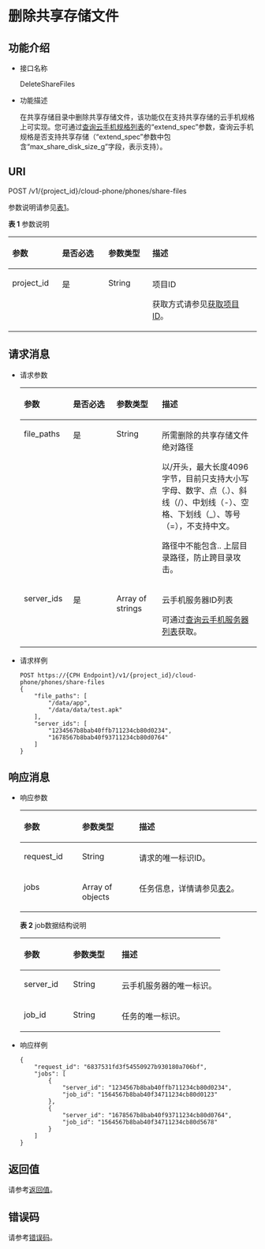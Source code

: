 # 删除共享存储文件<a name="ZH-CN_TOPIC_0205192161"></a>

## 功能介绍<a name="section132211554010"></a>

-   接口名称

    DeleteShareFiles

-   功能描述

    在共享存储目录中删除共享存储文件，该功能仅在支持共享存储的云手机规格上可实现。您可通过[查询云手机规格列表](查询云手机规格列表.md)的“extend\_spec”参数，查询云手机规格是否支持共享存储（“extend\_spec”参数中包含“max\_share\_disk\_size\_g”字段，表示支持）。


## URI<a name="section15334151514408"></a>

POST /v1/\{project\_id\}/cloud-phone/phones/share-files

参数说明请参见[表1](#table18340171520408)。

**表 1**  参数说明

<a name="table18340171520408"></a>
<table><thead align="left"><tr id="row2526191519404"><th class="cellrowborder" valign="top" width="20.080000000000002%" id="mcps1.2.5.1.1"><p id="p5526215144011"><a name="p5526215144011"></a><a name="p5526215144011"></a>参数</p>
</th>
<th class="cellrowborder" valign="top" width="18.62%" id="mcps1.2.5.1.2"><p id="p1552610151405"><a name="p1552610151405"></a><a name="p1552610151405"></a>是否必选</p>
</th>
<th class="cellrowborder" valign="top" width="17.72%" id="mcps1.2.5.1.3"><p id="p3526815184016"><a name="p3526815184016"></a><a name="p3526815184016"></a>参数类型</p>
</th>
<th class="cellrowborder" valign="top" width="43.580000000000005%" id="mcps1.2.5.1.4"><p id="p852611513404"><a name="p852611513404"></a><a name="p852611513404"></a>描述</p>
</th>
</tr>
</thead>
<tbody><tr id="row2052621584018"><td class="cellrowborder" valign="top" width="20.080000000000002%" headers="mcps1.2.5.1.1 "><p id="p752661524017"><a name="p752661524017"></a><a name="p752661524017"></a>project_id</p>
</td>
<td class="cellrowborder" valign="top" width="18.62%" headers="mcps1.2.5.1.2 "><p id="p8526181564016"><a name="p8526181564016"></a><a name="p8526181564016"></a>是</p>
</td>
<td class="cellrowborder" valign="top" width="17.72%" headers="mcps1.2.5.1.3 "><p id="p7633781"><a name="p7633781"></a><a name="p7633781"></a>String</p>
</td>
<td class="cellrowborder" valign="top" width="43.580000000000005%" headers="mcps1.2.5.1.4 "><p id="p18834193641812"><a name="p18834193641812"></a><a name="p18834193641812"></a>项目ID</p>
<p id="p1311827174114"><a name="p1311827174114"></a><a name="p1311827174114"></a>获取方式请参见<a href="获取项目ID.md">获取项目ID</a>。</p>
</td>
</tr>
</tbody>
</table>

## 请求消息<a name="section635771513400"></a>

-   请求参数

    <a name="table11361171515407"></a>
    <table><thead align="left"><tr id="row12526141519408"><th class="cellrowborder" valign="top" width="20.78%" id="mcps1.1.5.1.1"><p id="p1752671510409"><a name="p1752671510409"></a><a name="p1752671510409"></a>参数</p>
    </th>
    <th class="cellrowborder" valign="top" width="18.3%" id="mcps1.1.5.1.2"><p id="p65268156407"><a name="p65268156407"></a><a name="p65268156407"></a>是否必选</p>
    </th>
    <th class="cellrowborder" valign="top" width="19.23%" id="mcps1.1.5.1.3"><p id="p17526111520400"><a name="p17526111520400"></a><a name="p17526111520400"></a>参数类型</p>
    </th>
    <th class="cellrowborder" valign="top" width="41.69%" id="mcps1.1.5.1.4"><p id="p252615158406"><a name="p252615158406"></a><a name="p252615158406"></a>描述</p>
    </th>
    </tr>
    </thead>
    <tbody><tr id="row12527515144019"><td class="cellrowborder" valign="top" width="20.78%" headers="mcps1.1.5.1.1 "><p id="p1833117586296"><a name="p1833117586296"></a><a name="p1833117586296"></a>file_paths</p>
    </td>
    <td class="cellrowborder" valign="top" width="18.3%" headers="mcps1.1.5.1.2 "><p id="p3331758122912"><a name="p3331758122912"></a><a name="p3331758122912"></a>是</p>
    </td>
    <td class="cellrowborder" valign="top" width="19.23%" headers="mcps1.1.5.1.3 "><p id="p633175862913"><a name="p633175862913"></a><a name="p633175862913"></a>String</p>
    </td>
    <td class="cellrowborder" valign="top" width="41.69%" headers="mcps1.1.5.1.4 "><p id="p1733135832919"><a name="p1733135832919"></a><a name="p1733135832919"></a>所需删除的共享存储文件绝对路径</p>
    <p id="p1633110588299"><a name="p1633110588299"></a><a name="p1633110588299"></a>以/开头，最大长度4096字节，目前只支持大小写字母、数字、点（.）、斜线（/）、中划线（-）、空格<span id="ph59221536173213"><a name="ph59221536173213"></a><a name="ph59221536173213"></a>、</span><span id="ph1842714919322"><a name="ph1842714919322"></a><a name="ph1842714919322"></a>下划线（_）、等号（=），</span>不支持中文。</p>
    <p id="p733112583293"><a name="p733112583293"></a><a name="p733112583293"></a>路径中不能包含.. 上层目录路径，防止跨目录攻击。</p>
    </td>
    </tr>
    <tr id="row652711512404"><td class="cellrowborder" valign="top" width="20.78%" headers="mcps1.1.5.1.1 "><p id="p752716159400"><a name="p752716159400"></a><a name="p752716159400"></a>server_ids</p>
    </td>
    <td class="cellrowborder" valign="top" width="18.3%" headers="mcps1.1.5.1.2 "><p id="p17527121518404"><a name="p17527121518404"></a><a name="p17527121518404"></a>是</p>
    </td>
    <td class="cellrowborder" valign="top" width="19.23%" headers="mcps1.1.5.1.3 "><p id="p1852761512409"><a name="p1852761512409"></a><a name="p1852761512409"></a>Array of strings</p>
    </td>
    <td class="cellrowborder" valign="top" width="41.69%" headers="mcps1.1.5.1.4 "><p id="p6527815114015"><a name="p6527815114015"></a><a name="p6527815114015"></a>云手机服务器ID列表</p>
    <p id="p360863511200"><a name="p360863511200"></a><a name="p360863511200"></a>可通过<a href="查询云手机服务器列表.md">查询云手机服务器列表</a>获取。</p>
    </td>
    </tr>
    </tbody>
    </table>

-   请求样例

    ```
    POST https://{CPH Endpoint}/v1/{project_id}/cloud-phone/phones/share-files 
    { 
        "file_paths": [
            "/data/app",
            "/data/data/test.apk"
        ],
        "server_ids": [ 
            "1234567b8bab40ffb711234cb80d0234", 
            "1678567b8bab40f93711234cb80d0764" 
        ]
    }
    ```


## 响应消息<a name="section173771158406"></a>

-   响应参数

    <a name="table14380215144012"></a>
    <table><thead align="left"><tr id="row13527615184018"><th class="cellrowborder" valign="top" width="24.58%" id="mcps1.1.4.1.1"><p id="p352720152403"><a name="p352720152403"></a><a name="p352720152403"></a>参数</p>
    </th>
    <th class="cellrowborder" valign="top" width="24.05%" id="mcps1.1.4.1.2"><p id="p105271815164017"><a name="p105271815164017"></a><a name="p105271815164017"></a>参数类型</p>
    </th>
    <th class="cellrowborder" valign="top" width="51.370000000000005%" id="mcps1.1.4.1.3"><p id="p1452715153407"><a name="p1452715153407"></a><a name="p1452715153407"></a>描述</p>
    </th>
    </tr>
    </thead>
    <tbody><tr id="row10527115174013"><td class="cellrowborder" valign="top" width="24.58%" headers="mcps1.1.4.1.1 "><p id="p952711524012"><a name="p952711524012"></a><a name="p952711524012"></a>request_id</p>
    </td>
    <td class="cellrowborder" valign="top" width="24.05%" headers="mcps1.1.4.1.2 "><p id="p9527181517406"><a name="p9527181517406"></a><a name="p9527181517406"></a>String</p>
    </td>
    <td class="cellrowborder" valign="top" width="51.370000000000005%" headers="mcps1.1.4.1.3 "><p id="p1552721554010"><a name="p1552721554010"></a><a name="p1552721554010"></a>请求的唯一标识ID。</p>
    </td>
    </tr>
    <tr id="row16527315154014"><td class="cellrowborder" valign="top" width="24.58%" headers="mcps1.1.4.1.1 "><p id="p3527615124011"><a name="p3527615124011"></a><a name="p3527615124011"></a>jobs</p>
    </td>
    <td class="cellrowborder" valign="top" width="24.05%" headers="mcps1.1.4.1.2 "><p id="p20527101518402"><a name="p20527101518402"></a><a name="p20527101518402"></a>Array of objects</p>
    </td>
    <td class="cellrowborder" valign="top" width="51.370000000000005%" headers="mcps1.1.4.1.3 "><p id="p20527191519406"><a name="p20527191519406"></a><a name="p20527191519406"></a>任务信息，详情请参见<a href="#table1131122810124">表2</a>。</p>
    </td>
    </tr>
    </tbody>
    </table>

    **表 2**  job数据结构说明

    <a name="table1131122810124"></a>
    <table><thead align="left"><tr id="zh-cn_topic_0149256134_row103731228111213"><th class="cellrowborder" valign="top" width="24.562456245624563%" id="mcps1.2.4.1.1"><p id="zh-cn_topic_0149256134_p17373328111217"><a name="zh-cn_topic_0149256134_p17373328111217"></a><a name="zh-cn_topic_0149256134_p17373328111217"></a>参数</p>
    </th>
    <th class="cellrowborder" valign="top" width="24.23242324232423%" id="mcps1.2.4.1.2"><p id="zh-cn_topic_0149256134_p0373122821217"><a name="zh-cn_topic_0149256134_p0373122821217"></a><a name="zh-cn_topic_0149256134_p0373122821217"></a>参数类型</p>
    </th>
    <th class="cellrowborder" valign="top" width="51.2051205120512%" id="mcps1.2.4.1.3"><p id="zh-cn_topic_0149256134_p1373172815123"><a name="zh-cn_topic_0149256134_p1373172815123"></a><a name="zh-cn_topic_0149256134_p1373172815123"></a>描述</p>
    </th>
    </tr>
    </thead>
    <tbody><tr id="zh-cn_topic_0149256134_row237413281129"><td class="cellrowborder" valign="top" width="24.562456245624563%" headers="mcps1.2.4.1.1 "><p id="zh-cn_topic_0149256134_p15374132821219"><a name="zh-cn_topic_0149256134_p15374132821219"></a><a name="zh-cn_topic_0149256134_p15374132821219"></a><span>server_id</span></p>
    </td>
    <td class="cellrowborder" valign="top" width="24.23242324232423%" headers="mcps1.2.4.1.2 "><p id="zh-cn_topic_0149256134_p037414288128"><a name="zh-cn_topic_0149256134_p037414288128"></a><a name="zh-cn_topic_0149256134_p037414288128"></a>String</p>
    </td>
    <td class="cellrowborder" valign="top" width="51.2051205120512%" headers="mcps1.2.4.1.3 "><p id="zh-cn_topic_0149256134_p23741128101211"><a name="zh-cn_topic_0149256134_p23741128101211"></a><a name="zh-cn_topic_0149256134_p23741128101211"></a>云手机服务器的唯一标识。</p>
    </td>
    </tr>
    <tr id="zh-cn_topic_0149256134_row12374192819123"><td class="cellrowborder" valign="top" width="24.562456245624563%" headers="mcps1.2.4.1.1 "><p id="zh-cn_topic_0149256134_p437415281123"><a name="zh-cn_topic_0149256134_p437415281123"></a><a name="zh-cn_topic_0149256134_p437415281123"></a>job_id</p>
    </td>
    <td class="cellrowborder" valign="top" width="24.23242324232423%" headers="mcps1.2.4.1.2 "><p id="zh-cn_topic_0149256134_p11374182810129"><a name="zh-cn_topic_0149256134_p11374182810129"></a><a name="zh-cn_topic_0149256134_p11374182810129"></a>String</p>
    </td>
    <td class="cellrowborder" valign="top" width="51.2051205120512%" headers="mcps1.2.4.1.3 "><p id="zh-cn_topic_0149256134_p1937442831217"><a name="zh-cn_topic_0149256134_p1937442831217"></a><a name="zh-cn_topic_0149256134_p1937442831217"></a>任务的唯一标识。</p>
    </td>
    </tr>
    </tbody>
    </table>

-   响应样例

    ```
    {
        "request_id": "6837531fd3f54550927b930180a706bf",
        "jobs": [
            {
                "server_id": "1234567b8bab40ffb711234cb80d0234",
                "job_id": "1564567b8bab40f34711234cb80d0123"
            },
            { 
                "server_id": "1678567b8bab40f93711234cb80d0764",
                "job_id": "1564567b8bab40f34711234cb80d5678"
            }
        ]
    }
    ```


## 返回值<a name="section12610122117419"></a>

请参考[返回值](返回值.md)。

## 错误码<a name="section15703152717507"></a>

请参考[错误码](错误码.md)。

